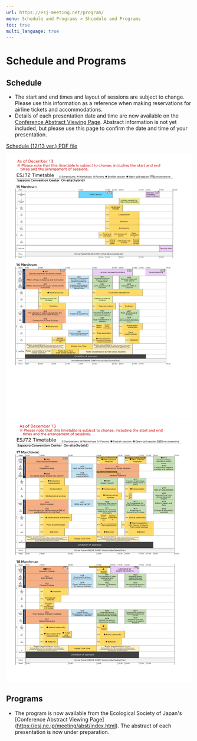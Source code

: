 ```yaml
---
url: https://esj-meeting.net/program/
menu: Schedule and Programs > Shcedule and Programs
toc: true
multi_language: true
---
```


# Schedule and Programs

## Schedule
<!---以下の一点目は、html作成時に赤字にしてください--->
- The start and end times and layout of sessions are subject to change. Please use this information as a reference when making reservations for airline tickets and accommodations.
- Details of each presentation date and time are now available on the [Conference Abstract Viewing Page](https://esj.ne.jp/meeting/abst/index.html). Abstract information is not yet included, but please use this page to confirm the date and time of your presentation.

[Schedule (12/13 ver.) PDF file](../media/ESJ72_timetable_1213_en.pdf)

![Schedule（12/13 ver.）1](../media/ESJ72_timetable_1213_en-01.png)
![Schedule（12/13 ver.）2](../media/ESJ72_timetable_1213_en-02.png)

## Programs

- The program is now available from the Ecological Society of Japan's [Conference Abstract Viewing Page] (https://esj.ne.jp/meeting/abst/index.html). The abstract of each presentation is now under preparation.